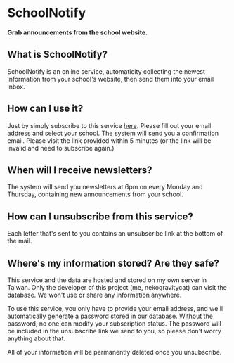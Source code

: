 # SchoolNotify
**Grab announcements from the school website.**

## What is SchoolNotify?
SchoolNotify is an online service, automaticity collecting the newest information
from your school's website, then send them into your email inbox.

## How can I use it?
Just by simply subscribe to this service [here](https://sn.gravitycat.tw). 
Please fill out your email address and select your school.
The system will send you a confirmation email.
Please visit the link provided within 5 minutes
(or the link will be invalid and need to subscribe again.)

## When will I receive newsletters?
The system will send you newsletters at 6pm on every Monday and Thursday,
containing new announcements from your school.

## How can I unsubscribe from this service?
Each letter that's sent to you contains an unsubscribe link at the bottom of the mail.

## Where's my information stored? Are they safe?
This service and the data are hosted and stored on my own server in Taiwan.
Only the developer of this project (me, nekogravitycat) can visit the database.
We won't use or share any information anywhere.

To use this service, you only have to provide your email address,
and we'll automatically generate a password stored in our database.
Without the password, no one can modify your subscription status.
The password will be included in the unsubscribe link we send to you,
so please don't worry anything about that.

All of your information will be permanently deleted once you unsubscribe.
